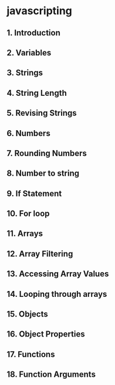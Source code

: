 # javascripting

## 1. Introduction

## 2. Variables

## 3. Strings

## 4. String Length

## 5. Revising Strings

## 6. Numbers

## 7. Rounding Numbers

## 8. Number to string

## 9. If Statement

## 10. For loop

## 11. Arrays

## 12. Array Filtering

## 13. Accessing Array Values

## 14. Looping through arrays

## 15. Objects

## 16. Object Properties

## 17. Functions

## 18. Function Arguments


